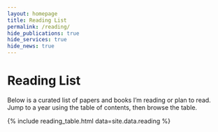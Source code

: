 ```yaml
---
layout: homepage
title: Reading List
permalink: /reading/
hide_publications: true
hide_services: true
hide_news: true
---
```


# Reading List

Below is a curated list of papers and books I’m reading or plan to read.  
Jump to a year using the table of contents, then browse the table.

{% include reading_table.html data=site.data.reading %}
